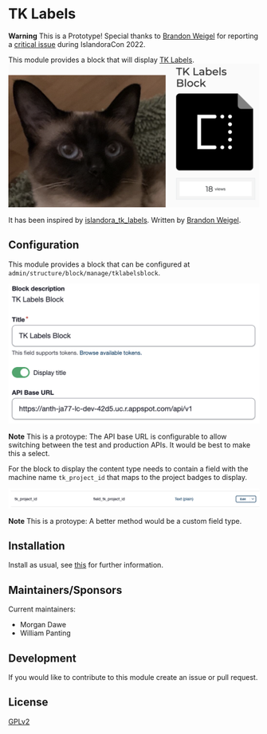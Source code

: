 # TK Labels
**Warning** This is a Prototype!
Special thanks to [Brandon Weigel][bweigel] for reporting a [critical issue](https://github.com/MorganDawe/tk_labels/issues/7) during IslandoraCon 2022.

This module provides a block that will display [TK Labels][tklabels].
![Block](/images/block.png)

It has been inspired by [islandora_tk_labels][i7tklabels]. Written by [Brandon Weigel][bweigel].

## Configuration

This module provides a block that can be configured at `admin/structure/block/manage/tklabelsblock`.

![Configuration](/images/config.png)

**Note** This is a protoype: The API base URL is configurable to allow switching between the test and production APIs. It would be best to make this a select.

For the block to display the content type needs to contain a field with the machine name `tk_project_id` that maps to the project badges to display.

![Field Creation](/images/field.png)

**Note** This is a protoype: A better method would be a custom field type.

## Installation

Install as usual, see [this][install] for further information.

## Maintainers/Sponsors

Current maintainers:

* Morgan Dawe
* William Panting

## Development

If you would like to contribute to this module create an issue or pull request.

## License

[GPLv2][gplv2]

[gplv2]: http://www.gnu.org/licenses/gpl-2.0.txt
[install]: https://www.drupal.org/docs/extending-drupal/installing-modules
[tklabels]: https://localcontexts.org/
[i7tklabels]: https://github.com/bondjimbond/islandora_tk_labels
[bweigel]: https://github.com/bondjimbond
